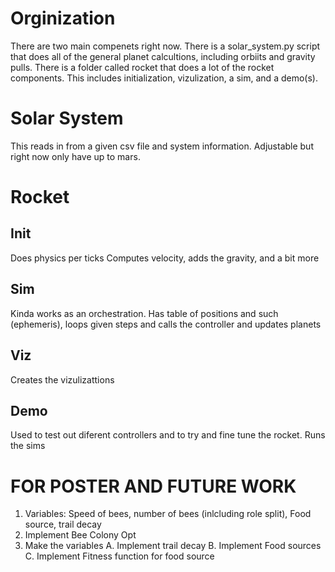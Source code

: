 # Orginization
There are two main compenets right now. There is a solar_system.py script that does all of the general planet calcultions, including orbiits and gravity pulls. There is a folder called rocket that does a lot of the rocket components. This includes initialization, vizulization, a sim, and a demo(s).
# Solar System
This reads in from a given csv file and system information. Adjustable but right now only have up to mars.

# Rocket
## Init
Does physics per ticks
Computes velocity, adds the gravity, and a bit more 
## Sim
Kinda works as an orchestration. Has table of positions and such (ephemeris), loops given steps and calls the controller and updates planets
## Viz
Creates the vizulizattions
## Demo
Used to test out diferent controllers and to try and fine tune the rocket. Runs the sims


# FOR POSTER AND FUTURE WORK
1. Variables: Speed of bees, number of bees (inlcluding role split), Food source, trail decay
2. Implement Bee Colony Opt
3. Make the variables
    A. Implement trail decay
    B. Implement Food sources
    C. Implement Fitness function for food source
